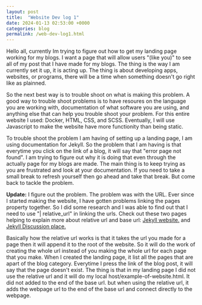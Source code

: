 ```yaml
---
layout: post
title:  "Website Dev log 1"
date: 2024-01-13 02:53:00 +0000
categories: blog
permalink: /web-dev-log1.html
---
```


Hello all, currently Im trying to figure out how to get my landing page working for my blogs. I want a page that will allow users "(like you)" to see all of my post that I have made for my blogs. The thing is the way I am currently set it up, it is acting up. The thing is about developing apps, websites, or programs, there will be a time when something doesn't go right like as plainned.

So the next best way is to trouble shoot on what is making this problem. A good way to trouble shoot problems is to have resoures on the language you are working with, documentation of what software you are using, and anything else that can help you trouble shoot your problem. For this entire website I used: Docker, HTML, CSS, and SCSS. Eventually, I will use Javascript to make the website have more functionity than being static.

To trouble shoot the problem I am having of setting up a landing page, I am using documentation for Jekyll. So the problem that I am having is that everytime you click on the link of a blog, it will say that "error page not found". I am trying to figure out why it is doing that even through the actually page for my blogs are made. The main thing is to keep trying as you are frustrated and look at your documentation. If you need to take a small break to refresh yourself then go ahead and take that break. But come back to tackle the problem.

<b>Update:</b>
I figure out the problem. The problem was with the URL. Ever since I started making the website, I have gotten problems linking the pages property together. So I did some research and I was able to find out that I need to use "| relative_url" in linking the urls. Check out these two pages helping to explain more about relative url and base url: <a href="https://jekyllrb.com/docs/liquid/filters/">Jekyll website.</a> and <a href="https://talk.jekyllrb.com/t/relative-url-and-baseurl/2051">Jekyll Discussion place.</a>

Basically how the relative url works is that it takes the url you made for a page then it will append it to the root of the website. So it will do the work of creating the whole url instead of you making the whole url for each page that you make. When I created the landing page, it list all the pages that are apart of the blog category. Everytime I press the link of the blog post, it will say that the page doesn't exist. The thing is that in my landing page I did not use the relative url and it will do my local host/example-of-website.html. It did not added to the end of the base url. but when using the relative url, it adds the webpage url to the end of the base url and connect directly to the webpage.